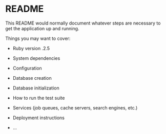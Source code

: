 # README

This README would normally document whatever steps are necessary to get the
application up and running.

Things you may want to cover:

* Ruby version .2.5

* System dependencies

* Configuration

* Database creation

* Database initialization

* How to run the test suite

* Services (job queues, cache servers, search engines, etc.)

* Deployment instructions

* ...
